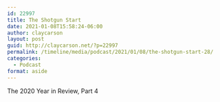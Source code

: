 ```yaml
---
id: 22997
title: The Shotgun Start
date: 2021-01-08T15:58:24-06:00
author: claycarson
layout: post
guid: http://claycarson.net/?p=22997
permalink: /timeline/media/podcast/2021/01/08/the-shotgun-start-28/
categories:
  - Podcast
format: aside
---
```

<div class="media-details">The 2020 Year in Review, Part 4</div>

<div class="media-creator"></div>

<div class="media-rating"></div>